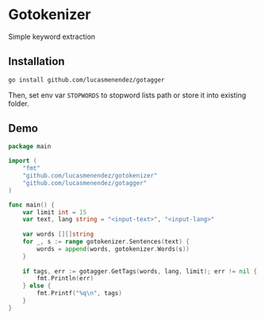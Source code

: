 # Gotokenizer
Simple keyword extraction

## Installation
```bash
go install github.com/lucasmenendez/gotagger
```

Then, set env var `STOPWORDS` to stopword lists path or store it into existing folder.

## Demo
````go
package main

import (
    "fmt"
    "github.com/lucasmenendez/gotokenizer"
    "github.com/lucasmenendez/gotagger"
)

func main() {
    var limit int = 15
    var text, lang string = "<input-text>", "<input-lang>"
    
    var words [][]string
    for _, s := range gotokenizer.Sentences(text) {
        words = append(words, gotokenizer.Words(s))
    }
    
    if tags, err := gotagger.GetTags(words, lang, limit); err != nil {
        fmt.Println(err)
    } else {
        fmt.Printf("%q\n", tags)
    }
}
````